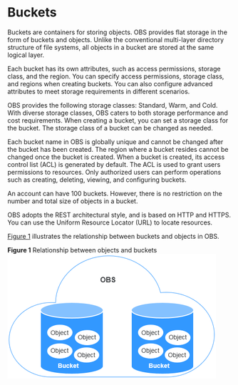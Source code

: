 # Buckets<a name="obs_03_0207"></a>

Buckets are containers for storing objects. OBS provides flat storage in the form of buckets and objects. Unlike the conventional multi-layer directory structure of file systems, all objects in a bucket are stored at the same logical layer.

Each bucket has its own attributes, such as access permissions, storage class, and the region. You can specify access permissions, storage class, and regions when creating buckets. You can also configure advanced attributes to meet storage requirements in different scenarios.

OBS provides the following storage classes: Standard, Warm, and Cold. With diverse storage classes, OBS caters to both storage performance and cost requirements. When creating a bucket, you can set a storage class for the bucket. The storage class of a bucket can be changed as needed.

Each bucket name in OBS is globally unique and cannot be changed after the bucket has been created. The region where a bucket resides cannot be changed once the bucket is created. When a bucket is created, its access control list \(ACL\) is generated by default. The ACL is used to grant users permissions to resources. Only authorized users can perform operations such as creating, deleting, viewing, and configuring buckets.

An account can have 100 buckets. However, there is no restriction on the number and total size of objects in a bucket.

OBS adopts the REST architectural style, and is based on HTTP and HTTPS. You can use the Uniform Resource Locator \(URL\) to locate resources.

[Figure 1](#fig5658599310445)  illustrates the relationship between buckets and objects in OBS.

**Figure  1**  Relationship between objects and buckets<a name="fig5658599310445"></a>  
![](figures/relationship-between-objects-and-buckets.png "relationship-between-objects-and-buckets")

